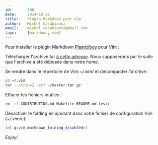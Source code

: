 ```yaml
---
id:       106
date:     2014-10-22
title:    Plugin Markdown pour Vim
author:   Michel Casabianca
email:    michel.casabianca@gmail.com
tags:     [markdown, vim]
---
```


Pour installer le plugin Markdown [Plasticiboy](https://github.com/plasticboy/vim-markdown) pour Vim :

Télécharger l'archive tar [à cette adresse](https://github.com/plasticboy/vim-markdown/archive/master.tar.gz). Nous supposerons par le suite que l'archive a été déposée dans notre *home*.

Se rendre dans le répertoire de Vim *~/.vim/* et décompacter l'archive :

```bash
cd ~/.vim
tar --strip=1 -zxf ~/master.tar.gz
```

Effacer les fichiers inutiles :

```bash
rm -rf CONTRIBUTING.md Makefile README.md test/
```

Désactiver le folding en ajoutant dans votre fichier de configuration Vim (*~/.vimrc*):

```bash
let g:vim_markdown_folding_disabled=1
```

*Enjoy!*
